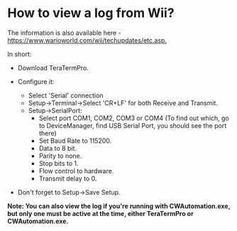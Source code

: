 How to view a log from Wii?
===========================


The information is also available here - [ https://www.warioworld.com/wii/techupdates/etc.asp. ](https://www.warioworld.com/wii/techupdates/etc.asp..html)

In short:
* Download TeraTermPro.
* Configure it:
    * Select 'Serial' connection
    * Setup->Terminal->Select 'CR+LF' for both Receive and Transmit.
    * Setup->SerialPort:
        * Select port COM1, COM2, COM3 or COM4 (To find out which, go to DeviceManager, find USB Serial Port, you should see the port there)
        * Set Baud Rate to 115200.
        * Data to 8 bit.
        * Parity to none.
        * Stop bits to 1.
        * Flow control to hardware.
        * Transmit delay to 0.

* Don't forget to Setup->Save Setup.

__Note: You can also view the log if you're running with CWAutomation.exe, but only one must be active at the time, either TeraTermPro or CWAutomation.exe.__
